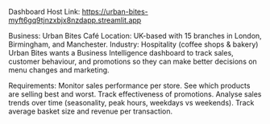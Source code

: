 Dashboard Host Link: https://urban-bites-myft6gq9tjnzxbjx8nzdapp.streamlit.app

Business: Urban Bites Café 
Location: UK-based with 15 branches in London, Birmingham, and Manchester.
Industry: Hospitality (coffee shops & bakery)
Urban Bites wants a Business Intelligence dashboard to track sales, customer behaviour, and promotions so they can make better decisions on menu changes and marketing.

Requirements: 
  Monitor sales performance per store.
  See which products are selling best and worst.
  Track effectiveness of promotions.
  Analyse sales trends over time (seasonality, peak hours, weekdays vs weekends).
  Track average basket size and revenue per transaction.
